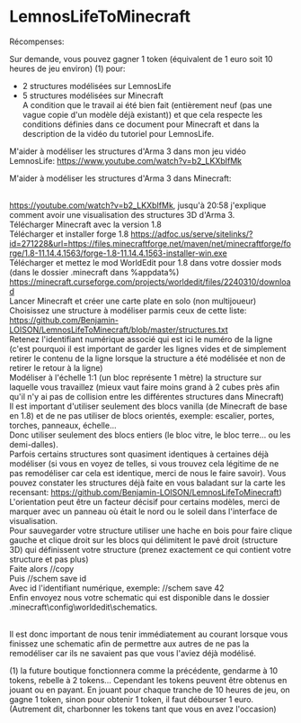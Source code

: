 # LemnosLifeToMinecraft

Récompenses:

Sur demande, vous pouvez gagner 1 token (équivalent de 1 euro soit 10 heures de jeu environ) (1) pour: 
- 2 structures modélisées sur LemnosLife
- 5 structures modélisées sur Minecraft
<br>A condition que le travail ai été bien fait (entièrement neuf (pas une vague copie d'un modèle déjà existant)) et que cela respecte les conditions définies dans ce document pour Minecraft et dans la description de la vidéo du tutoriel pour LemnosLife.

M'aider à modéliser les structures d'Arma 3 dans mon jeu vidéo LemnosLife: https://www.youtube.com/watch?v=b2_LKXbIfMk

M'aider à modéliser les structures d'Arma 3 dans Minecraft:<br><br>

https://youtube.com/watch?v=b2_LKXbIfMk, jusqu'à 20:58 j'explique comment avoir une visualisation des structures 3D d'Arma 3.<br>
Télécharger Minecraft avec la version 1.8<br>
Télécharger et installer forge 1.8 https://adfoc.us/serve/sitelinks/?id=271228&url=https://files.minecraftforge.net/maven/net/minecraftforge/forge/1.8-11.14.4.1563/forge-1.8-11.14.4.1563-installer-win.exe<br>
Télécharger et mettez le mod WorldEdit pour 1.8 dans votre dossier mods (dans le dossier .minecraft dans %appdata%)<br> https://minecraft.curseforge.com/projects/worldedit/files/2240310/download<br>
Lancer Minecraft et créer une carte plate en solo (non multijoueur)<br>
Choisissez une structure à modéliser parmis ceux de cette liste: https://github.com/Benjamin-LOISON/LemnosLifeToMinecraft/blob/master/structures.txt<br>
Retenez l'identifiant numérique associé qui est ici le numéro de la ligne (c'est pourquoi il est important de garder les lignes vides et de simplement retirer le contenu de la ligne lorsque la structure a été modélisée et non de retirer le retour à la ligne)<br>
Modéliser à l'échelle 1:1 (un bloc représente 1 mètre) la structure sur laquelle vous travaillez (mieux vaut faire moins grand à 2 cubes près afin qu'il n'y ai pas de collision entre les différentes structures dans Minecraft)<br>
Il est important d'utiliser seulement des blocs vanilla (de Minecraft de base en 1.8) et de ne pas utiliser de blocs orientés, exemple: escalier, portes, torches, panneaux, échelle...<br>
Donc utiliser seulement des blocs entiers (le bloc vitre, le bloc terre... ou les demi-dalles).<br>
Parfois certains structures sont quasiment identiques à certaines déjà modéliser (si vous en voyez de telles, si vous trouvez cela légitime de ne pas remodéliser car cela est identique, merci de nous le faire savoir). Vous pouvez constater les structures déjà faite en vous baladant sur la carte les recensant: https://github.com/Benjamin-LOISON/LemnosLifeToMinecraft)<br>
L'orientation peut être un facteur décisif pour certains modèles, merci de marquer avec un panneau où était le nord ou le soleil dans l'interface de visualisation.<br>
Pour sauvegarder votre structure utiliser une hache en bois pour faire clique gauche et clique droit sur les blocs qui délimitent le pavé droit (structure 3D) qui définissent votre structure (prenez exactement ce qui contient votre structure et pas plus)<br>
Faite alors //copy<br>
Puis //schem save id<br>
Avec id l'identifiant numérique, exemple: //schem save 42<br>
Enfin envoyez nous votre schematic qui est disponible dans le dossier .minecraft\config\worldedit\schematics.<br><br>

Il est donc important de nous tenir immédiatement au courant lorsque vous finissez une schematic afin de permettre aux autres de ne pas la remodéliser car ils ne savaient pas que vous l'aviez déjà modélisé.

(1) la future boutique fonctionnera comme la précédente, gendarme à 10 tokens, rebelle à 2 tokens...
Cependant les tokens peuvent être obtenus en jouant ou en payant. En jouant pour chaque tranche de 10 heures de jeu, on gagne 1 token, sinon pour obtenir 1 token, il faut débourser 1 euro. (Autrement dit, charbonner les tokens tant que vous en avez l'occasion)
